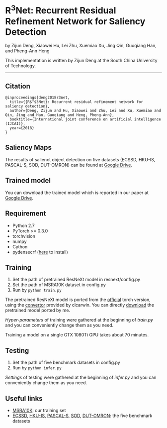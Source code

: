 # R<sup>3</sup>Net: Recurrent Residual Refinement Network for Saliency Detection

by Zijun Deng, Xiaowei Hu, Lei Zhu, Xuemiao Xu, Jing Qin, Guoqiang Han, and Pheng-Ann Heng

This implementation is written by Zijun Deng at the South China University of Technology.

***

## Citation
```
@inproceedings{deng2018r3net,
  title={{R$^$3Net}: Recurrent residual refinement network for saliency detection},
  author={Deng, Zijun and Hu, Xiaowei and Zhu, Lei and Xu, Xuemiao and Qin, Jing and Han, Guoqiang and Heng, Pheng-Ann},
  booktitle={International joint conference on artificial intelligence (IJCAI)},
  year={2018}
}
```

## Saliency Maps   

The results of salienct object detection on five datasets (ECSSD, HKU-IS, PASCAL-S, SOD, DUT-OMRON) can be found 
at [Google Drive](https://drive.google.com/open?id=1PloaTokZEfWPy8voDm7mp3yvHnXCtn2c).

## Trained model

You can download the trained model which is reported in our paper at 
[Google Drive](https://drive.google.com/open?id=1Y50Cj5Ek-ZIsFj03_pRMSsvqXXeIJSaS).

## Requirement
* Python 2.7
* PyTorch >= 0.3.0
* torchvision
* numpy
* Cython
* pydensecrf ([here](https://github.com/Andrew-Qibin/dss_crf) to install)

## Training
1. Set the path of pretrained ResNeXt model in resnext/config.py
2. Set the path of MSRA10K dataset in config.py
3. Run by ```python train.py```

The pretrained ResNeXt model is ported from the [official](https://github.com/facebookresearch/ResNeXt) torch version,
using the [convertor](https://github.com/clcarwin/convert_torch_to_pytorch) provided by clcarwin. 
You can directly [download](https://drive.google.com/open?id=1dnH-IHwmu9xFPlyndqI6MfF4LvH6JKNQ) the pretrained model ported by me.

*Hyper-parameters* of training were gathered at the beginning of *train.py* and you can conveniently 
change them as you need.

Training a model on a single GTX 1080Ti GPU takes about 70 minutes.

## Testing
1. Set the path of five benchmark datasets in config.py
2. Run by ```python infer.py```

*Settings* of testing were gathered at the beginning of *infer.py* and you can conveniently 
change them as you need.

## Useful links
* [MSRA10K](http://mmcheng.net/msra10k/): our training set
* [ECSSD](http://www.cse.cuhk.edu.hk/leojia/projects/hsaliency/dataset.html), 
[HKU-IS](https://sites.google.com/site/ligb86/hkuis), 
[PASCAL-S](http://cbi.gatech.edu/salobj/), 
[SOD](http://elderlab.yorku.ca/SOD/), 
[DUT-OMRON](http://ice.dlut.edu.cn/lu/DUT-OMRON/Homepage.htm): the five benchmark datasets
